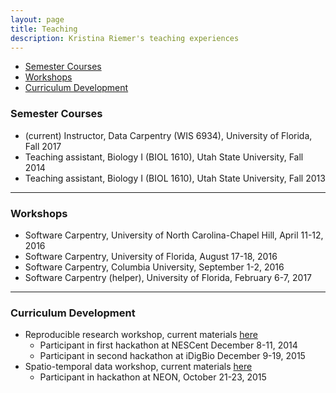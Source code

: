 ```yaml
---
layout: page
title: Teaching
description: Kristina Riemer's teaching experiences
---
```


<div class="navbar">
    <div class="navbar-inner">
        <ul class="nav">
            <li><a href="#semester">Semester Courses</a></li>
            <li><a href="#workshop">Workshops</a></li>
            <li><a href="#dev">Curriculum Development</a></li>
        </ul>
    </div>
</div>


### <a name="semester"></a>Semester Courses

- (current) Instructor, Data Carpentry (WIS 6934), University of Florida, Fall 2017
- Teaching assistant, Biology I (BIOL 1610), Utah State University, Fall 2014
- Teaching assistant, Biology I (BIOL 1610), Utah State University, Fall 2013

---

### <a name="workshop"></a>Workshops

- Software Carpentry, University of North Carolina-Chapel Hill, April 11-12, 2016
- Software Carpentry, University of Florida, August 17-18, 2016
- Software Carpentry, Columbia University, September 1-2, 2016
- Software Carpentry (helper), University of Florida, February 6-7, 2017

---

### <a name="dev"></a>Curriculum Development

- Reproducible research workshop, current materials [here](http://www.datacarpentry.org/rr-workshop/)
    - Participant in first hackathon at NESCent December 8-11, 2014
    - Participant in second hackathon at iDigBio December 9-19, 2015
- Spatio-temporal data workshop, current materials [here](http://www.datacarpentry.org/lessons/#geospatial-data-workshop)
    - Participant in hackathon at NEON, October 21-23, 2015
